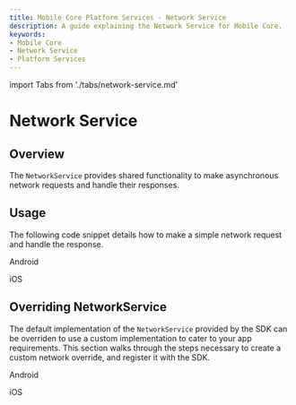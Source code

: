 ```yaml
---
title: Mobile Core Platform Services - Network Service
description: A guide explaining the Network Service for Mobile Core.
keywords:
- Mobile Core
- Network Service
- Platform Services
---
```


import Tabs from './tabs/network-service.md'

# Network Service

## Overview

The `NetworkService` provides shared functionality to make asynchronous network requests and handle their responses.

## Usage

The following code snippet details how to make a simple network request and handle the response.

<TabsBlock orientation="horizontal" slots="heading, content" repeat="2"/>

Android

<Tabs query="platform=android&task=usage"/>

iOS

<Tabs query="platform=ios&task=usage"/>

## Overriding NetworkService

The default implementation of the `NetworkService` provided by the SDK can be overriden to use a custom implementation to cater to your app requirements. This section walks through the steps necessary to create a custom network override, and register it with the SDK.

<TabsBlock orientation="horizontal" slots="heading, content" repeat="2"/>

Android

<Tabs query="platform=android&task=override"/>

iOS

<Tabs query="platform=ios&task=override"/>